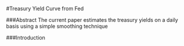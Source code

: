 #Treasury Yield Curve from Fed

###Abstract
The current paper estimates the treasury yields on a daily basis using a simple smoothing technique

###Introduction
